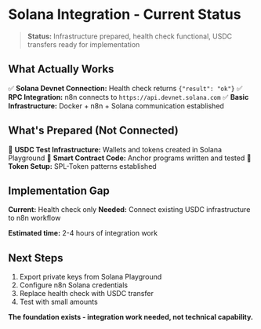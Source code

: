 # Solana Integration - Current Status

> **Status:** Infrastructure prepared, health check functional, USDC transfers ready for implementation

## What Actually Works

✅ **Solana Devnet Connection:** Health check returns `{"result": "ok"}`
✅ **RPC Integration:** n8n connects to `https://api.devnet.solana.com` 
✅ **Basic Infrastructure:** Docker + n8n + Solana communication established

## What's Prepared (Not Connected)

🔧 **USDC Test Infrastructure:** Wallets and tokens created in Solana Playground
🔧 **Smart Contract Code:** Anchor programs written and tested
🔧 **Token Setup:** SPL-Token patterns established

## Implementation Gap

**Current:** Health check only
**Needed:** Connect existing USDC infrastructure to n8n workflow

**Estimated time:** 2-4 hours of integration work

## Next Steps

1. Export private keys from Solana Playground
2. Configure n8n Solana credentials
3. Replace health check with USDC transfer
4. Test with small amounts

**The foundation exists - integration work needed, not technical capability.**
